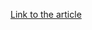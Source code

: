[Link to the article](https://www.welivesecurity.com/2021/10/07/fontonlake-previously-unknown-malware-family-targeting-linux/)
